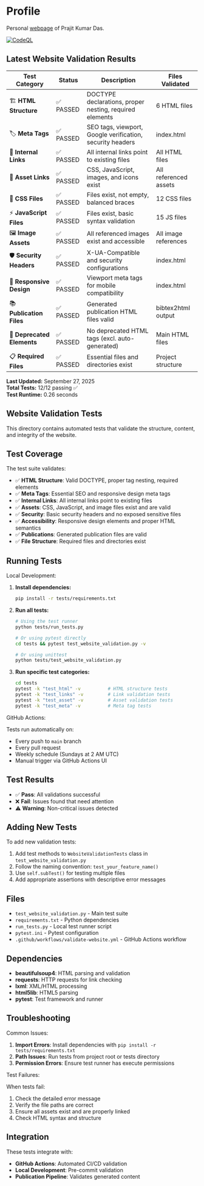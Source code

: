 Profile
=======

Personal [webpage](https://prajitdas.github.io) of Prajit Kumar Das.

[![CodeQL](https://github.com/prajitdas/prajitdas.github.io/actions/workflows/github-code-scanning/codeql/badge.svg)](https://github.com/prajitdas/prajitdas.github.io/actions/workflows/github-code-scanning/codeql)

Latest Website Validation Results
---------------------------------

| Test Category | Status | Description | Files Validated |
|---------------|--------|-------------|-----------------|
| 🏗️ **HTML Structure** | ✅ PASSED | DOCTYPE declarations, proper nesting, required elements | 6 HTML files |
| 🏷️ **Meta Tags** | ✅ PASSED | SEO tags, viewport, Google verification, security headers | index.html |
| 🔗 **Internal Links** | ✅ PASSED | All internal links point to existing files | All HTML files |
| 📁 **Asset Links** | ✅ PASSED | CSS, JavaScript, images, and icons exist | All referenced assets |
| 🎨 **CSS Files** | ✅ PASSED | Files exist, not empty, balanced braces | 12 CSS files |
| ⚡ **JavaScript Files** | ✅ PASSED | Files exist, basic syntax validation | 15 JS files |
| 🖼️ **Image Assets** | ✅ PASSED | All referenced images exist and accessible | All image references |
| 🛡️ **Security Headers** | ✅ PASSED | X-UA-Compatible and security configurations | index.html |
| 📱 **Responsive Design** | ✅ PASSED | Viewport meta tags for mobile compatibility | index.html |
| 📚 **Publication Files** | ✅ PASSED | Generated publication HTML files valid | bibtex2html output |
| 🚫 **Deprecated Elements** | ✅ PASSED | No deprecated HTML tags (excl. auto-generated) | Main HTML files |
| 📋 **Required Files** | ✅ PASSED | Essential files and directories exist | Project structure |

**Last Updated:** September 27, 2025  
**Total Tests:** 12/12 passing ✅  
**Test Runtime:** 0.26 seconds  

Website Validation Tests
------------------------

This directory contains automated tests that validate the structure, content, and integrity of the website.

Test Coverage
-------------

The test suite validates:

- ✅ **HTML Structure**: Valid DOCTYPE, proper tag nesting, required elements
- ✅ **Meta Tags**: Essential SEO and responsive design meta tags
- ✅ **Internal Links**: All internal links point to existing files
- ✅ **Assets**: CSS, JavaScript, and image files exist and are valid
- ✅ **Security**: Basic security headers and no exposed sensitive files
- ✅ **Accessibility**: Responsive design elements and proper HTML semantics
- ✅ **Publications**: Generated publication files are valid
- ✅ **File Structure**: Required files and directories exist

Running Tests
-------------

Local Development:

1. **Install dependencies:**

   ```bash
   pip install -r tests/requirements.txt
   ```

2. **Run all tests:**

   ```bash
   # Using the test runner
   python tests/run_tests.py
   
   # Or using pytest directly
   cd tests && pytest test_website_validation.py -v
   
   # Or using unittest
   python tests/test_website_validation.py
   ```

3. **Run specific test categories:**

   ```bash
   cd tests
   pytest -k "test_html" -v          # HTML structure tests
   pytest -k "test_links" -v         # Link validation tests
   pytest -k "test_asset" -v         # Asset validation tests
   pytest -k "test_meta" -v          # Meta tag tests
   ```

GitHub Actions:

Tests run automatically on:

- Every push to `main` branch
- Every pull request
- Weekly schedule (Sundays at 2 AM UTC)
- Manual trigger via GitHub Actions UI

Test Results
------------

- ✅ **Pass**: All validations successful
- ❌ **Fail**: Issues found that need attention
- ⚠️ **Warning**: Non-critical issues detected

Adding New Tests
----------------

To add new validation tests:

1. Add test methods to `WebsiteValidationTests` class in `test_website_validation.py`
2. Follow the naming convention: `test_your_feature_name()`
3. Use `self.subTest()` for testing multiple files
4. Add appropriate assertions with descriptive error messages

Files
-----

- `test_website_validation.py` - Main test suite
- `requirements.txt` - Python dependencies
- `run_tests.py` - Local test runner script
- `pytest.ini` - Pytest configuration
- `.github/workflows/validate-website.yml` - GitHub Actions workflow

Dependencies
------------

- **beautifulsoup4**: HTML parsing and validation
- **requests**: HTTP requests for link checking
- **lxml**: XML/HTML processing
- **html5lib**: HTML5 parsing
- **pytest**: Test framework and runner

Troubleshooting
---------------

Common Issues:

1. **Import Errors**: Install dependencies with `pip install -r tests/requirements.txt`
2. **Path Issues**: Run tests from project root or tests directory
3. **Permission Errors**: Ensure test runner has execute permissions

Test Failures:

When tests fail:

1. Check the detailed error message
2. Verify the file paths are correct
3. Ensure all assets exist and are properly linked
4. Check HTML syntax and structure

Integration
-----------

These tests integrate with:

- **GitHub Actions**: Automated CI/CD validation
- **Local Development**: Pre-commit validation
- **Publication Pipeline**: Validates generated content
